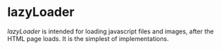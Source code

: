 # lazyLoader
*lazyLoader* is intended for loading javascript files and images, after the HTML page loads. It is the simplest of implementations.
